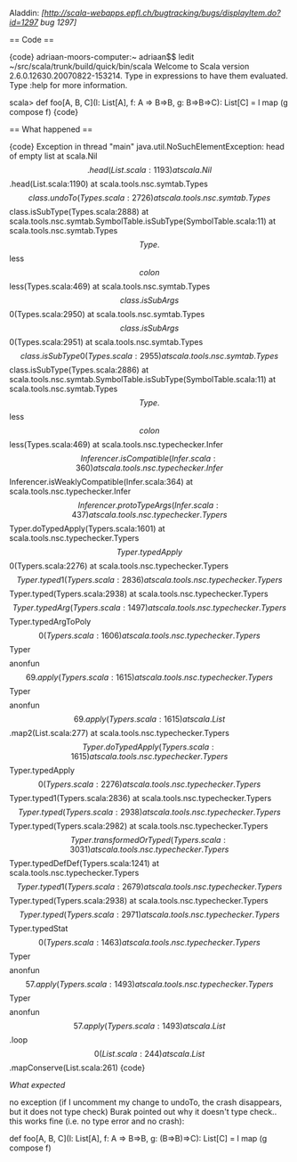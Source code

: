Aladdin: *[http://scala-webapps.epfl.ch/bugtracking/bugs/displayItem.do?id=1297 bug 1297]*

== Code ==

{code}
adriaan-moors-computer:~ adriaan$$ ledit ~/src/scala/trunk/build/quick/bin/scala
Welcome to Scala version 2.6.0.12630.20070822-153214.
Type in expressions to have them evaluated.
Type :help for more information.

scala> def foo[A, B, C](l: List[A], f: A => B=>B, g: B=>B=>C): List[C] = l map (g compose f)
{code}

== What happened ==

{code}
Exception in thread "main" java.util.NoSuchElementException: head of empty list
        at scala.Nil$$.head(List.scala:1193)
        at scala.Nil$$.head(List.scala:1190)
        at scala.tools.nsc.symtab.Types$$class.undoTo(Types.scala:2726)
        at scala.tools.nsc.symtab.Types$$class.isSubType(Types.scala:2888)
        at scala.tools.nsc.symtab.SymbolTable.isSubType(SymbolTable.scala:11)
        at scala.tools.nsc.symtab.Types$$Type.$$less$$colon$$less(Types.scala:469)
        at scala.tools.nsc.symtab.Types$$class.isSubArgs$$0(Types.scala:2950)
        at scala.tools.nsc.symtab.Types$$class.isSubArgs$$0(Types.scala:2951)
        at scala.tools.nsc.symtab.Types$$class.isSubType0(Types.scala:2955)
        at scala.tools.nsc.symtab.Types$$class.isSubType(Types.scala:2886)
        at scala.tools.nsc.symtab.SymbolTable.isSubType(SymbolTable.scala:11)
        at scala.tools.nsc.symtab.Types$$Type.$$less$$colon$$less(Types.scala:469)
        at scala.tools.nsc.typechecker.Infer$$Inferencer.isCompatible(Infer.scala:360)
        at scala.tools.nsc.typechecker.Infer$$Inferencer.isWeaklyCompatible(Infer.scala:364)
        at scala.tools.nsc.typechecker.Infer$$Inferencer.protoTypeArgs(Infer.scala:437)
        at scala.tools.nsc.typechecker.Typers$$Typer.doTypedApply(Typers.scala:1601)
        at scala.tools.nsc.typechecker.Typers$$Typer.typedApply$$0(Typers.scala:2276)
        at scala.tools.nsc.typechecker.Typers$$Typer.typed1(Typers.scala:2836)
        at scala.tools.nsc.typechecker.Typers$$Typer.typed(Typers.scala:2938)
        at scala.tools.nsc.typechecker.Typers$$Typer.typedArg(Typers.scala:1497)
        at scala.tools.nsc.typechecker.Typers$$Typer.typedArgToPoly$$0(Typers.scala:1606)
        at scala.tools.nsc.typechecker.Typers$$Typer$$$$anonfun$$69.apply(Typers.scala:1615)
        at scala.tools.nsc.typechecker.Typers$$Typer$$$$anonfun$$69.apply(Typers.scala:1615)
        at scala.List$$.map2(List.scala:277)
        at scala.tools.nsc.typechecker.Typers$$Typer.doTypedApply(Typers.scala:1615)
        at scala.tools.nsc.typechecker.Typers$$Typer.typedApply$$0(Typers.scala:2276)
        at scala.tools.nsc.typechecker.Typers$$Typer.typed1(Typers.scala:2836)
        at scala.tools.nsc.typechecker.Typers$$Typer.typed(Typers.scala:2938)
        at scala.tools.nsc.typechecker.Typers$$Typer.typed(Typers.scala:2982)
        at scala.tools.nsc.typechecker.Typers$$Typer.transformedOrTyped(Typers.scala:3031)
        at scala.tools.nsc.typechecker.Typers$$Typer.typedDefDef(Typers.scala:1241)
        at scala.tools.nsc.typechecker.Typers$$Typer.typed1(Typers.scala:2679)
        at scala.tools.nsc.typechecker.Typers$$Typer.typed(Typers.scala:2938)
        at scala.tools.nsc.typechecker.Typers$$Typer.typed(Typers.scala:2971)
        at scala.tools.nsc.typechecker.Typers$$Typer.typedStat$$0(Typers.scala:1463)
        at scala.tools.nsc.typechecker.Typers$$Typer$$$$anonfun$$57.apply(Typers.scala:1493)
        at scala.tools.nsc.typechecker.Typers$$Typer$$$$anonfun$$57.apply(Typers.scala:1493)
        at scala.List$$.loop$$0(List.scala:244)
        at scala.List$$.mapConserve(List.scala:261)
{code}

*What expected*

no exception (if I uncomment my change to undoTo, the crash disappears, but it does not type check) Burak pointed out why it doesn't type check.. this works fine (i.e. no type error and no crash):

def foo[A, B, C](l: List[A], f: A => B=>B, g: (B=>B)=>C): List[C] = l map (g compose f)

